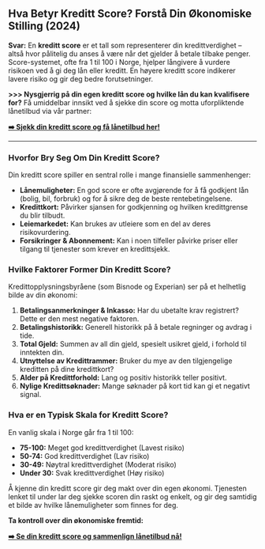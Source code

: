 ## Hva Betyr Kreditt Score? Forstå Din Økonomiske Stilling (2024)

**Svar:** En **kreditt score** er et tall som representerer din kredittverdighet – altså hvor pålitelig du anses å være når det gjelder å betale tilbake penger. Score-systemet, ofte fra 1 til 100 i Norge, hjelper långivere å vurdere risikoen ved å gi deg lån eller kreditt. En høyere kreditt score indikerer lavere risiko og gir deg bedre forutsetninger.

**>>> Nysgjerrig på din egen kreditt score og hvilke lån du kan kvalifisere for?**
Få umiddelbar innsikt ved å sjekke din score og motta uforpliktende lånetilbud via vår partner:

**[➡️ Sjekk din kreditt score og få lånetilbud her!](https://adtr.co/oeswcz)**

---

### Hvorfor Bry Seg Om Din Kreditt Score?

Din kreditt score spiller en sentral rolle i mange finansielle sammenhenger:

*   **Lånemuligheter:** En god score er ofte avgjørende for å få godkjent lån (bolig, bil, forbruk) og for å sikre deg de beste rentebetingelsene.
*   **Kredittkort:** Påvirker sjansen for godkjenning og hvilken kredittgrense du blir tilbudt.
*   **Leiemarkedet:** Kan brukes av utleiere som en del av deres risikovurdering.
*   **Forsikringer & Abonnement:** Kan i noen tilfeller påvirke priser eller tilgang til tjenester som krever en kredittsjekk.

### Hvilke Faktorer Former Din Kreditt Score?

Kredittopplysningsbyråene (som Bisnode og Experian) ser på et helhetlig bilde av din økonomi:

1.  **Betalingsanmerkninger & Inkasso:** Har du ubetalte krav registrert? Dette er den mest negative faktoren.
2.  **Betalingshistorikk:** Generell historikk på å betale regninger og avdrag i tide.
3.  **Total Gjeld:** Summen av all din gjeld, spesielt usikret gjeld, i forhold til inntekten din.
4.  **Utnyttelse av Kredittrammer:** Bruker du mye av den tilgjengelige kreditten på dine kredittkort?
5.  **Alder på Kredittforhold:** Lang og positiv historikk teller positivt.
6.  **Nylige Kredittsøknader:** Mange søknader på kort tid kan gi et negativt signal.

### Hva er en Typisk Skala for Kreditt Score?

En vanlig skala i Norge går fra 1 til 100:

*   **75-100:** Meget god kredittverdighet (Lavest risiko)
*   **50-74:** God kredittverdighet (Lav risiko)
*   **30-49:** Nøytral kredittverdighet (Moderat risiko)
*   **Under 30:** Svak kredittverdighet (Høy risiko)

Å kjenne din kreditt score gir deg makt over din egen økonomi. Tjenesten lenket til under lar deg sjekke scoren din raskt og enkelt, og gir deg samtidig et bilde av hvilke lånemuligheter som finnes for deg.

**Ta kontroll over din økonomiske fremtid:**

**[➡️ Se din kreditt score og sammenlign lånetilbud nå!](https://adtr.co/oeswcz)**

